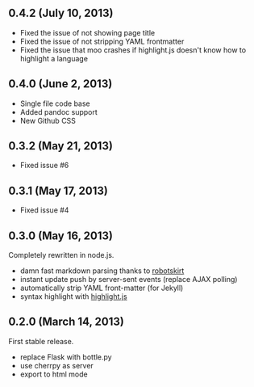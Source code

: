 ## 0.4.2 (July 10, 2013)

- Fixed the issue of not showing page title
- Fixed the issue of not stripping YAML frontmatter
- Fixed the issue that moo crashes if highlight.js doesn't know how to highlight a language

## 0.4.0 (June 2, 2013)

- Single file code base
- Added pandoc support
- New Github CSS

## 0.3.2 (May 21, 2013)

- Fixed issue #6

## 0.3.1 (May 17, 2013)

- Fixed issue #4

## 0.3.0 (May 16, 2013)

Completely rewritten in node.js.

- damn fast markdown parsing thanks to [robotskirt][rs]
- instant update push by server-sent events (replace AJAX polling)
- automatically strip YAML front-matter (for Jekyll)
- syntax highlight with [highlight.js](hljs)

[rs]: https://github.com/benmills/robotskirt
[hljs]: https://github.com/isagalaev/highlight.js

## 0.2.0 (March 14, 2013)

First stable release.

- replace Flask with bottle.py
- use cherrpy as server
- export to html mode

